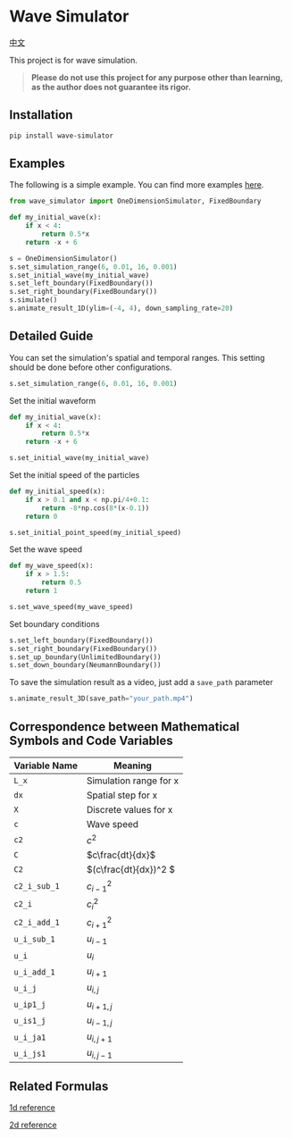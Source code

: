 # Wave Simulator

[中文](./readme_zh.md)

This project is for wave simulation.

> **Please do not use this project for any purpose other than learning, as the author does not guarantee its rigor.**

## Installation

```bash
pip install wave-simulator
```

## Examples

The following is a simple example. You can find more examples [here](./examples/).

```python
from wave_simulator import OneDimensionSimulator, FixedBoundary

def my_initial_wave(x):
    if x < 4:
        return 0.5*x
    return -x + 6

s = OneDimensionSimulator()
s.set_simulation_range(6, 0.01, 16, 0.001)
s.set_initial_wave(my_initial_wave)
s.set_left_boundary(FixedBoundary())
s.set_right_boundary(FixedBoundary())
s.simulate()
s.animate_result_1D(ylim=(-4, 4), down_sampling_rate=20)
```

## Detailed Guide

You can set the simulation's spatial and temporal ranges. This setting should be done before other configurations.

```python
s.set_simulation_range(6, 0.01, 16, 0.001)
```

Set the initial waveform

```python
def my_initial_wave(x):
    if x < 4:
        return 0.5*x
    return -x + 6

s.set_initial_wave(my_initial_wave)
```

Set the initial speed of the particles

```python
def my_initial_speed(x):
    if x > 0.1 and x < np.pi/4+0.1:
        return -8*np.cos(8*(x-0.1))
    return 0

s.set_initial_point_speed(my_initial_speed)
```

Set the wave speed

```python
def my_wave_speed(x):
    if x > 1.5:
        return 0.5
    return 1

s.set_wave_speed(my_wave_speed)
```

Set boundary conditions

```python
s.set_left_boundary(FixedBoundary())
s.set_right_boundary(FixedBoundary())
s.set_up_boundary(UnlimitedBoundary())
s.set_down_boundary(NeumannBoundary())
```

To save the simulation result as a video, just add a `save_path` parameter

```python
s.animate_result_3D(save_path="your_path.mp4")
```

## Correspondence between Mathematical Symbols and Code Variables

| Variable Name | Meaning                |
| ------------- | ---------------------- |
| `L_x`         | Simulation range for x |
| `dx`          | Spatial step for x     |
| `X`           | Discrete values for x  |
| `c`           | Wave speed             |
| `c2`          | $c^2$                  |
| `C`           | $c\frac{dt}{dx}$       |
| `C2`          | $(c\\frac{dt}{dx})^2 $ |
| `c2_i_sub_1`  | $c_{i-1}^2$            |
| `c2_i`        | $c_i^2$                |
| `c2_i_add_1`  | $c_{i+1}^2$            |
| `u_i_sub_1`   | $u_{i-1}$              |
| `u_i`         | $u_{i}$                |
| `u_i_add_1`   | $u_{i+1}$              |
| `u_i_j`       | $u_{i,j}$              |
| `u_ip1_j`     | $u_{i+1,j}$            |
| `u_is1_j`     | $u_{i-1,j}$            |
| `u_i_ja1`     | $u_{i,j+1}$            |
| `u_i_js1`     | $u_{i,j-1}$            |

## Related Formulas

[1d reference](./readme_1d.md)

[2d reference](./readme_2d.md)
